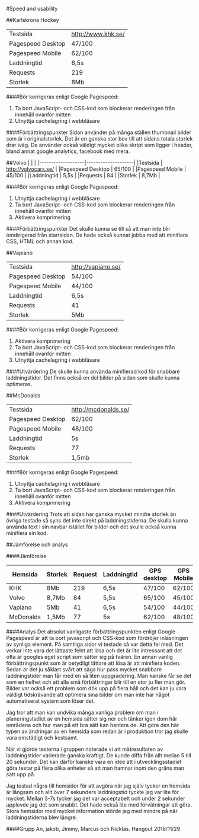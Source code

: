 #Speed and usability




##Karlskrona Hockey



|                   |                    |
|-------------------|--------------------|
|Testsida           | http://www.khk.se/ |
|Pagespeed Desktop  | 47/100             |
|Pagespeed Mobile   | 62/100             |
|Laddningtid        | 6,5s               |
|Requests           | 219                |
|Storlek            | 8Mb                |

####Bör korrigeras enligt Google Pagespeed:
1. Ta bort JavaScript- och CSS-kod som blockerar renderingen från innehåll ovanför mitten
2. Utnyttja cachelagring i webbläsare

####Förbättringspunkter
Sidan använder på många ställen thumbnail bilder som är i originalstorlek. Det är en ganska stor bov till att sidans totala storlek drar iväg. De använder också väldigt mycket olika skript som ligger i header, bland annat google analytics, facebook med mera.  


##Volvo
|                   |                    |
|-------------------|--------------------|
|Testsida           | http://volvocars.se/ |
|Pagespeed Desktop  | 65/100           |
|Pagespeed Mobile   | 45/100             |
|Laddningtid        | 5,5s               |
|Requests           | 84                |
|Storlek            | 8,7Mb               |

####Bör korrigeras enligt Google Pagespeed:
1. Utnyttja cachelagring i webbläsare
2. Ta bort JavaScript- och CSS-kod som blockerar renderingen från innehåll ovanför mitten
3. Aktivera komprimering


####Förbättringspunkter
Det skulle kunna se till så att man inte blir omdirigerad från startsidan. De hade också kunnat jobba med att minifiera CSS, HTML och annan kod.



##Vapiano


|                   |                    |
|-------------------|--------------------|
|Testsida           | http://vapiano.se/ |
|Pagespeed Desktop  | 54/100             |
|Pagespeed Mobile   |  44/100             |
|Laddningtid        | 6,5s              |
|Requests           | 41                |
|Storlek            | 5Mb                |

####Bör korrigeras enligt Google Pagespeed:
1. Aktivera komprimering
2. Ta bort JavaScript- och CSS-kod som blockerar renderingen från innehåll ovanför mitten
3. Utnyttja cachelagring i webbläsare

####Utvärdering
De skulle kunna använda minifierad kod för snabbare laddningstider. Det finns också en del bilder på sidan som skulle kunna optimeras.




##McDonalds

|                   |                    |
|-------------------|--------------------|
|Testsida           | http://mcdonalds.se/ |
|Pagespeed Desktop  | 62/100           |
|Pagespeed Mobile   | 48/100            |
|Laddningtid        | 5s              |
|Requests           | 77                |
|Storlek            | 1,5mb                |

####Bör korrigeras enligt Google Pagespeed:
1. Utnyttja cachelagring i webbläsare
2. Ta bort JavaScript- och CSS-kod som blockerar renderingen från innehåll ovanför mitten
3. Aktivera komprimering

####Utvärdering
Trots att sidan har ganska mycket mindre storlek än övriga testade så syns det inte direkt på laddningstiderna. De skulla kunna använda text i sin navbar istället för bilder och det skulle också kunna minifiera sin kod.



##Jämförelse och analys

####Jämförelse

| Hemsida  | Storlek  |   Request   |  Laddningtid | GPS desktop  |GPS Mobile   |    Sida               |    
|----------|----------|-------------|--------------|--------------|-------------|-----------------------|
| KHK      | 8Mb      |  219        |   6,5s       | 47/100       |    62/100   |  http://www.khk.se/   |
| Volvo    | 8,7Mb    |  84         |   5,5s       | 65/100       |    45/100   |  http://volvocars.se/ |
| Vapiano  | 5Mb      |  41         |   6,5s       | 54/100       |    44/100   |  http://vapiano.se/   |
| McDonalds| 1,5Mb    |  77         |   5s         | 62/100       |    48/100   |  http://mcdonalds.se/ |

####Analys
Det absolut vanligaste förbättringspunkten enligt Google Pagespeed är att ta bort javascript och CSS-kod som fördröjer inläsningen av synliga element. På samtliga sidor vi testade så var detta fel med. Det verkar inte vara det lättaste felet att lösa och det är lite intressant att det ofta är googles eget script som sätter sig på tvären. En annan vanlig förbättringspunkt som är betydligt lättare att lösa är att minifiera koden. Sedan är det ju såklart svårt att säga hur pass mycket snabbare laddningstider man får med en så liten uppgradering. Man kanske får se det som en helhet och att alla små förbättringar blir till en stor ju fler man gör. Bilder var också ett problem som dök upp på flera håll och det kan ju vara väldigt tidskrävande att optimera sina bilder om man inte har något automatiserat system som löser det.

Jag tror att man kan undvika många vanliga problem om man i planeringstadiet av en hemsida sätter sig ner och tänker igen dom här områdena och hur man på ett bra sätt kan hantera de. Att göra den här typen av ändringar av en hemsida som redan är i produktion tror jag skulle vara omstädigt och kostsamt.

När vi gjorde testerna i gruppen noterade vi att mätresultaten av laddningstider varierade ganska kraftigt. De kunde diffa från allt mellan 5 till 20 sekunder. Det kan därför kanske vara en idee att i utvecklingsstadiet göra testar på flera olika enheter så att man hamnar inom den gräns man satt upp på.

Jag testad några till hemsidor för att avgöra när jag själv tycker en hemsida är långsam och allt över 7 sekunders laddningstid tyckte jag var lite för mycket. Mellan 3-7s tycker jag det var acceptabelt och under 2 sekunder upplevde jag det som snabbt. Det hade också lite med förvätningar att göra. Stora hemsidor med mycket information störde jag med mindre på när laddningstiderna blev längre.


####Grupp
An, jakob, Jimmy, Marcus och Nicklas. Hangout 2016/11/29
